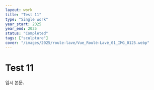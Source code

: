 ```yaml
---
layout: work
title: "Test 11"
type: "Single work"
year_start: 2025
year_end: 2025
status: "Completed"
tags: ["sculpture"]
cover: "/images/2025/roule-lave/Vue_Roulé-Lavé_01_IMG_0125.webp"
---
```


# Test 11

임시 본문.
